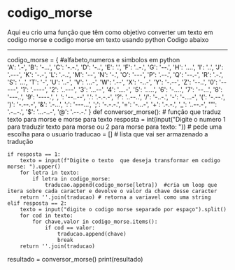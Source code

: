 # codigo_morse
Aqui eu crio uma função que têm como objetivo converter um texto em codigo morse e codigo morse em texto usando python
Codigo abaixo 

----------------------------------------------------------------------------------------------------------------------------------------------
codigo_morse = { #alfabeto,numeros e simbolos em python  
    'A': '.-',    'B': '-...',  'C': '-.-.',  'D': '-..',   'E': '.',
    'F': '..-.',  'G': '--.',   'H': '....',  'I': '..',    'J': '.---',
    'K': '-.-',   'L': '.-..',  'M': '--',    'N': '-.',    'O': '---',
    'P': '.--.',  'Q': '--.-',  'R': '.-.',   'S': '...',   'T': '-',
    'U': '..-',   'V': '...-',  'W': '.--',   'X': '-..-',  'Y': '-.--',
    'Z': '--..',  '0': '-----',  '1': '.----', '2': '..---', '3': '...--',
    '4': '....-',  '5': '.....', '6': '-....', '7': '--...', '8': '---..',
    '9': '----.',  ', ': '--..--', '.': '.-.-.-', '?': '..--..', '/': '-..-.',
    '-': '-....-', '(': '-.--.',  ')': '-.--.-', '&': '.-...', ':': '---...',
    ';': '-.-.-.', '=': '-...-',  '+': '.-.-.',  '_': '..--.-', '"': '.-..-.',
    '$': '...-..-', '@': '.--.-.'
}
def conversor_morse(): # função que traduz texto para morse e morse para texto
    resposta = int(input("Digite o numero 1 para traduzir texto para morse ou 2 para morse para texto: ")) # pede uma escolha para o usuario
    traducao = []                                                                        # lista que vai ser armazenado a tradução

    if resposta == 1:
        texto = input(f"Digite o texto  que deseja transformar em codigo morse: ").upper()
        for letra in texto:
            if letra in codigo_morse:
                traducao.append(codigo_morse[letra])  #cria um loop que itera sobre cada caracter e devolve o valor da chave desse caracter
        return ''.join(traducao) # retorna a variavel como uma string
    elif resposta == 2:
        texto = input("digite o codigo morse separado por espaço").split()
        for cod in texto:
            for chave,valor in codigo_morse.items():
                if cod == valor:
                    traducao.append(chave)
                    break
        return ''.join(traducao)
resultado = conversor_morse()
print(resultado)
